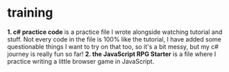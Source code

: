 # training
**1. c# practice code** is a practice file I wrote alongside watching tutorial and stuff. Not every code in the file is 100% like the tutorial, I have added some questionable things I want to try on that too, so it's a bit messy, but my c# journey is really fun so far!
  **2. the JavaScript RPG Starter** is a file where I practice writing a little browser game in JavaScript. 
